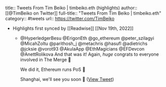 title:: Tweets From Tim Beiko | timbeiko.eth (highlights)
author:: [[@TimBeiko on Twitter]]
full-title:: "Tweets From Tim Beiko | timbeiko.eth"
category:: #tweets
url:: https://twitter.com/TimBeiko

- Highlights first synced by [[Readwise]] [[Nov 19th, 2022]]
	- @HyperledgerBesu @ErigonEth @go_ethereum @peter_szilagyi @MicahZoltu @parithosh_j @metachris @hasufl @adietrichs @jcksie @vorot93 @AkulaApp @EthMagicians @EFDevcon @AnettRolikova And that was it! Again, *huge* congrats to everyone involved in The Merge 👏 
	  
	  We did it, Ethereum runs PoS 🐼 
	  
	  Shanghai, we'll see you soon 👀 ([View Tweet](https://twitter.com/TimBeiko/status/1570445178330296325))
